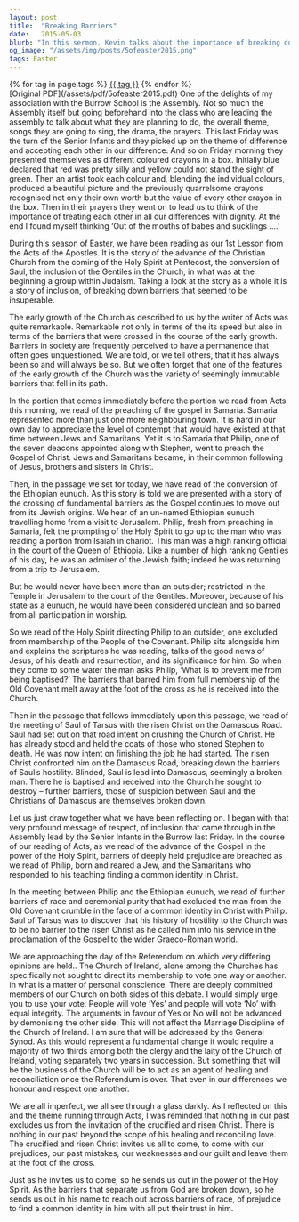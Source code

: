 ```yaml
---
layout: post
title:  "Breaking Barriers"
date:   2015-05-03
blurb: "In this sermon, Kevin talks about the importance of breaking down barriers and accepting each other in our differences. He uses stories from the Bible to illustrate how barriers of race, prejudice, and hostility were broken down through the teachings of Christ. He emphasizes that nothing in our past excludes us from the invitation of the crucified and risen Christ, and encourages us to leave our prejudices and past mistakes at the foot of the cross."
og_image: "/assets/img/posts/5ofeaster2015.png"
tags: Easter
---    
```

<div class="tag-pills">
    {% for tag in page.tags %}
    <a href="{{ site.baseurl }}/tag/{{ tag | slugify }}" class="tag-pill">{{ tag }}</a>
    {% endfor %}
</div>
[Original PDF](/assets/pdf/5ofeaster2015.pdf)
One of the delights of my association with the Burrow School is the Assembly. Not so much the Assembly itself but going beforehand into the class who are leading the assembly to talk about what they are planning to do, the overall theme, songs they are going to sing, the drama, the prayers. This last Friday was the turn of the Senior Infants and they picked up on the theme of difference and accepting each other in our difference. And so on Friday morning they presented themselves as different coloured crayons in a box. Initially blue declared that red was pretty silly and yellow could not stand the sight of green. Then an artist took each colour and, blending the individual colours, produced a beautiful picture and the previously quarrelsome crayons recognised not only their own worth but the value of every other crayon in the box. Then in their prayers they went on to lead us to think of the importance of treating each other in all our differences with dignity. At the end I found myself thinking ‘Out of the mouths of babes and sucklings ….’

During this season of Easter, we have been reading as our 1st Lesson from the Acts of the Apostles. It is the story of the advance of the Christian Church from the coming of the Holy Spirit at Pentecost, the conversion of Saul, the inclusion of the Gentiles in the Church, in what was at the beginning a group within Judaism. Taking a look at the story as a whole it is a story of inclusion, of breaking down barriers that seemed to be insuperable.

The early growth of the Church as described to us by the writer of Acts was quite remarkable. Remarkable not only in terms of the its speed but also in terms of the barriers that were crossed in the course of the early growth. Barriers in society are frequently perceived to have a permanence that often goes unquestioned. We are told, or we tell others, that it has always been so and will always be so. But we often forget that one of the features of the early growth of the Church was the variety of seemingly immutable barriers that fell in its path.

In the portion that comes immediately before the portion we read from Acts this morning, we read of the preaching of the gospel in Samaria. Samaria represented more than just one more neighbouring town. It is hard in our own day to appreciate the level of contempt that would have existed at that time between Jews and Samaritans. Yet it is to Samaria that Philip, one of the seven deacons appointed along with Stephen, went to preach the Gospel of Christ. Jews and Samaritans became, in their common following of Jesus, brothers and sisters in Christ.

Then, in the passage we set for today, we have read of the conversion of the Ethiopian eunuch. As this story is told we are presented with a story of the crossing of fundamental barriers as the Gospel continues to move out from its Jewish origins. We hear of an un-named Ethiopian eunuch travelling home from a visit to Jerusalem. Philip, fresh from preaching in Samaria, felt the prompting of the Holy Spirit to go up to the man who was reading a portion from Isaiah in chariot. This man was a high ranking official in the court of the Queen of Ethiopia. Like a number of high ranking Gentiles of his day, he was an admirer of the Jewish faith; indeed he was returning from a trip to Jerusalem.

But he would never have been more than an outsider; restricted in the Temple in Jerusalem to the court of the Gentiles. Moreover, because of his state as a eunuch, he would have been considered unclean and so barred from all participation in worship.

So we read of the Holy Spirit directing Philip to an outsider, one excluded from membership of the People of the Covenant. Philip sits alongside him and explains the scriptures he was reading, talks of the good news of Jesus, of his death and resurrection, and its significance for him. So when they come to some water the man asks Philip, ‘What is to prevent me from being baptised?’ The barriers that barred him from full membership of the Old Covenant melt away at the foot of the cross as he is received into the Church.

Then in the passage that follows immediately upon this passage, we read of the meeting of Saul of Tarsus with the risen Christ on the Damascus Road. Saul had set out on that road intent on crushing the Church of Christ. He has already stood and held the coats of those who stoned Stephen to death. He was now intent on finishing the job he had started. The risen Christ confronted him on the Damascus Road, breaking down the barriers of Saul’s hostility. Blinded, Saul is lead into Damascus, seemingly a broken man. There he is baptised and received into the Church he sought to destroy – further barriers, those of suspicion between Saul and the Christians of Damascus are themselves broken down.

Let us just draw together what we have been reflecting on. I began with that very profound message of respect, of inclusion that came through in the Assembly lead by the Senior Infants in the Burrow last Friday. In the course of our reading of Acts, as we read of the advance of the Gospel in the power of the Holy Spirit, barriers of deeply held prejudice are breached as we read of Philip, born and reared a Jew, and the Samaritans who responded to his teaching finding a common identity in Christ.

In the meeting between Philip and the Ethiopian eunuch, we read of further barriers of race and ceremonial purity that had excluded the man from the Old Covenant crumble in the face of a common identity in Christ with Philip. Saul of Tarsus was to discover that his history of hostility to the Church was to be no barrier to the risen Christ as he called him into his service in the proclamation of the Gospel to the wider Graeco-Roman world.

We are approaching the day of the Referendum on which very differing opinions are held.. The Church of Ireland, alone among the Churches has specifically not sought to direct its membership to vote one way or another. in what is a matter of personal conscience. There are deeply committed members of our Church on both sides of this debate. I would simply urge you to use your vote. People will vote ‘Yes’ and people will vote ‘No’ with equal integrity. The arguments in favour of Yes or No will not be advanced by demonising the other side. This will not affect the Marriage Discipline of the Church of Ireland. I am sure that will be addressed by the General Synod. As this would represent a fundamental change it would require a majority of two thirds among both the clergy and the laity of the Church of Ireland, voting separately two years in succession. But something that will be the business of the Church will be to act as an agent of healing and reconciliation once the Referendum is over. That even in our differences we honour and respect one another.

We are all imperfect, we all see through a glass darkly. As I reflected on this and the theme running through Acts, I was reminded that nothing in our past excludes us from the invitation of the crucified and risen Christ. There is nothing in our past beyond the scope of his healing and reconciling love. The crucified and risen Christ invites us all to come, to come with our prejudices, our past mistakes, our weaknesses and our guilt and leave them at the foot of the cross.

Just as he invites us to come, so he sends us out in the power of the Hoy Spirit. As the barriers that separate us from God are broken down, so he sends us out in his name to reach out across barriers of race, of prejudice to find a common identity in him with all put their trust in him.
